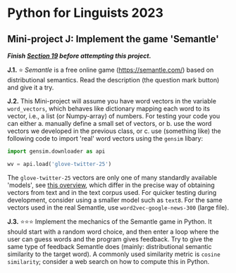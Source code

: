 # Python for Linguists 2023

## Mini-project J: Implement the game 'Semantle'

**_Finish [Section 19](../exercises/19_loop_control_flow.md) before attempting this project._**


**J.1.** ⭐ _Semantle_ is a free online game (https://semantle.com/) based on distributional semantics. Read the description (the question mark button) and give it a try.

**J.2.** This Mini-project will assume you have word vectors in the variable `word_vectors`, which behaves like dictionary mapping each word to its vector, i.e., a list (or Numpy-array) of numbers. For testing your code you can either a. manually define a small set of vectors, or b. use the word vectors we developed in the previous class, or c. use (something like) the following code to import 'real' word vectors using the `gensim` libary:

```python
import gensim.downloader as api

wv = api.load('glove-twitter-25')  
```
The `glove-twitter-25` vectors are only one of many standardly available 'models', see [this overview](https://github.com/RaRe-Technologies/gensim-data#models), which differ in the precise way of obtaining vectors from text and in the text corpus used. For quicker testing during development, consider using a smaller model such as `text8`. For the same vectors used in the real Semantle, use `word2vec-google-news-300` (large file). 

**J.3.** ⭐⭐⭐ Implement the mechanics of the Semantle game in Python. It should start with a random word choice, and then enter a loop where the user can guess words and the program gives feedback. Try to give the same type of feedback Semantle does (mainly: distributional semantic similarity to the target word). A commonly used similarity metric is `cosine similarity`; consider a web search on how to compute this in Python.
